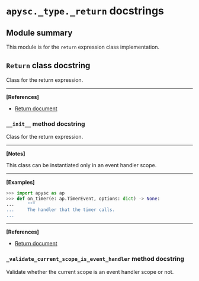 # `apysc._type._return` docstrings

## Module summary

This module is for the `return` expression class implementation.

## `Return` class docstring

Class for the return expression.<hr>

**[References]**

- [Return document](https://simon-ritchie.github.io/apysc/en/return.html)

### `__init__` method docstring

Class for the return expression.<hr>

**[Notes]**

This class can be instantiated only in an event handler scope.<hr>

**[Examples]**

```py
>>> import apysc as ap
>>> def on_timer(e: ap.TimerEvent, options: dict) -> None:
...     """
...     The handler that the timer calls.
...
```

<hr>

**[References]**

- [Return document](https://simon-ritchie.github.io/apysc/en/return.html)

### `_validate_current_scope_is_event_handler` method docstring

Validate whether the current scope is an event handler scope or not.